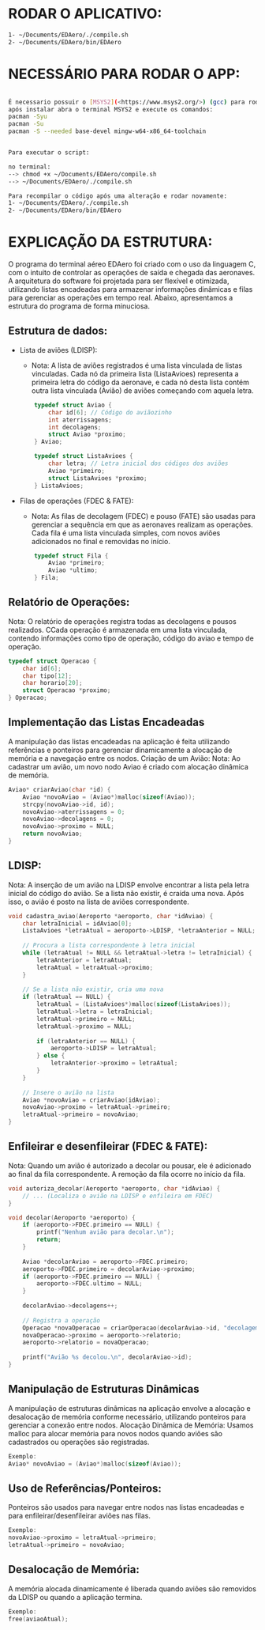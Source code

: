 # RODAR O APLICATIVO:

```bash
1- ~/Documents/EDAero/./compile.sh
2- ~/Documents/EDAero/bin/EDAero
``` 

# NECESSÁRIO PARA RODAR O APP:

```bash

É necessario possuir o [MSYS2](<https://www.msys2.org/>) (gcc) para rodar o app no vs code
após instalar abra o terminal MSYS2 e execute os comandos:
pacman -Syu
pacman -Su
pacman -S --needed base-devel mingw-w64-x86_64-toolchain
```

```bash

Para executar o script:

no terminal:
--> chmod +x ~/Documents/EDAero/compile.sh
--> ~/Documents/EDAero/./compile.sh

```

```bash
Para recompilar o código após uma alteração e rodar novamente:
1- ~/Documents/EDAero/./compile.sh
2- ~/Documents/EDAero/bin/EDAero

```

# EXPLICAÇÃO DA ESTRUTURA: 

O programa do terminal aéreo EDAero foi criado com o uso da linguagem C, com o intuito de controlar as operações de saída e chegada das aeronaves. A arquitetura do software foi projetada para ser flexível e otimizada, utilizando listas encadeadas para armazenar informações dinâmicas e filas para gerenciar as operações em tempo real. Abaixo, apresentamos a estrutura do programa de forma minuciosa.

## Estrutura de dados:
- Lista de aviões (LDISP):
    - Nota: A lista de aviões registrados é uma lista vinculada de listas vinculadas. Cada nó da primeira lista (ListaAvioes) representa a primeira letra do código da aeronave, e cada nó desta lista contém outra lista vinculada (Avião) de aviões começando com aquela letra.

    ```c++
        typedef struct Aviao {
            char id[6]; // Código do aviãozinho
            int aterrissagens;
            int decolagens;
            struct Aviao *proximo;
        } Aviao;

        typedef struct ListaAvioes {
            char letra; // Letra inicial dos códigos dos aviões
            Aviao *primeiro;
            struct ListaAvioes *proximo;
        } ListaAvioes;
    ```

 - Filas de operações (FDEC & FATE):
    - Nota: As filas de decolagem (FDEC) e pouso (FATE) são usadas para gerenciar a sequência em que as aeronaves realizam as operações. Cada fila é uma lista vinculada simples, com novos aviões adicionados no final e removidas no início.

    ```c++
        typedef struct Fila {
            Aviao *primeiro;
            Aviao *ultimo;
        } Fila;
    ```

## Relatório de Operações:

Nota: O relatório de operações registra todas as decolagens e pousos realizados. CCada operação é armazenada em uma lista vinculada, contendo informações como tipo de operação, código do aviao e tempo de operação.

```c++
typedef struct Operacao {
    char id[6];
    char tipo[12];
    char horario[20];
    struct Operacao *proximo;
} Operacao;
```

## Implementação das Listas Encadeadas

A manipulação das listas encadeadas na aplicação é feita utilizando referências e ponteiros para gerenciar dinamicamente a alocação de memória e a navegação entre os nodos.
Criação de um Avião:
Nota: Ao cadastrar um avião, um novo nodo Aviao é criado com alocação dinâmica de memória.

```c++
Aviao* criarAviao(char *id) {
    Aviao *novoAviao = (Aviao*)malloc(sizeof(Aviao));
    strcpy(novoAviao->id, id);
    novoAviao->aterrissagens = 0;
    novoAviao->decolagens = 0;
    novoAviao->proximo = NULL;
    return novoAviao;
}
```

## LDISP:
Nota: A inserção de um avião na LDISP envolve encontrar a lista pela letra inicial do código do avião. Se a lista não existir, é craida uma nova. Após isso, o avião é posto na lista de aviões correspondente.

```c++
void cadastra_aviao(Aeroporto *aeroporto, char *idAviao) {
    char letraInicial = idAviao[0];
    ListaAvioes *letraAtual = aeroporto->LDISP, *letraAnterior = NULL;
    
    // Procura a lista correspondente à letra inicial
    while (letraAtual != NULL && letraAtual->letra != letraInicial) {
        letraAnterior = letraAtual;
        letraAtual = letraAtual->proximo;
    }
    
    // Se a lista não existir, cria uma nova
    if (letraAtual == NULL) {
        letraAtual = (ListaAvioes*)malloc(sizeof(ListaAvioes));
        letraAtual->letra = letraInicial;
        letraAtual->primeiro = NULL;
        letraAtual->proximo = NULL;
        
        if (letraAnterior == NULL) {
            aeroporto->LDISP = letraAtual;
        } else {
            letraAnterior->proximo = letraAtual;
        }
    }
    
    // Insere o avião na lista
    Aviao *novoAviao = criarAviao(idAviao);
    novoAviao->proximo = letraAtual->primeiro;
    letraAtual->primeiro = novoAviao;
}
```

## Enfileirar e desenfileirar (FDEC & FATE):
Nota: Quando um avião é autorizado a decolar ou pousar, ele é adicionado ao final da fila correspondente. A remoção da fila ocorre no início da fila.

```c++
void autoriza_decolar(Aeroporto *aeroporto, char *idAviao) {
    // ... (Localiza o avião na LDISP e enfileira em FDEC)
}

void decolar(Aeroporto *aeroporto) {
    if (aeroporto->FDEC.primeiro == NULL) {
        printf("Nenhum avião para decolar.\n");
        return;
    }
    
    Aviao *decolarAviao = aeroporto->FDEC.primeiro;
    aeroporto->FDEC.primeiro = decolarAviao->proximo;
    if (aeroporto->FDEC.primeiro == NULL) {
        aeroporto->FDEC.ultimo = NULL;
    }
    
    decolarAviao->decolagens++;
    
    // Registra a operação
    Operacao *novaOperacao = criarOperacao(decolarAviao->id, "decolagem");
    novaOperacao->proximo = aeroporto->relatorio;
    aeroporto->relatorio = novaOperacao;
    
    printf("Avião %s decolou.\n", decolarAviao->id);
}
```

## Manipulação de Estruturas Dinâmicas
A manipulação de estruturas dinâmicas na aplicação envolve a alocação e desalocação de memória conforme necessário, utilizando ponteiros para gerenciar a conexão entre nodos.
Alocação Dinâmica de Memória:
Usamos malloc para alocar memória para novos nodos quando aviões são cadastrados ou operações são registradas.

```c++
Exemplo:
Aviao* novoAviao = (Aviao*)malloc(sizeof(Aviao));
```

## Uso de Referências/Ponteiros:
Ponteiros são usados para navegar entre nodos nas listas encadeadas e para enfileirar/desenfileirar aviões nas filas.

```c++
Exemplo:
novoAviao->proximo = letraAtual->primeiro;
letraAtual->primeiro = novoAviao;
```

## Desalocação de Memória:
A memória alocada dinamicamente é liberada quando aviões são removidos da LDISP ou quando a aplicação termina.

```c++
Exemplo:
free(aviaoAtual);
```
